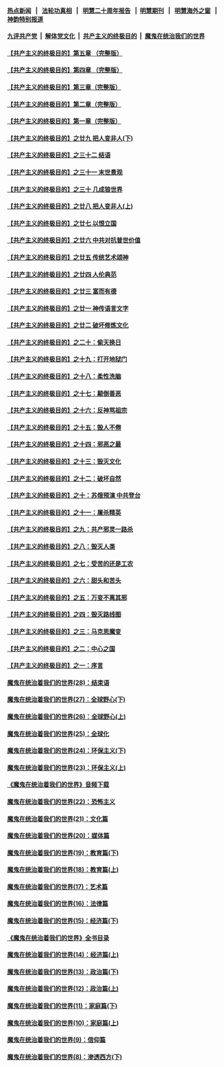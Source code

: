 #### [热点新闻](热点新闻.md?t=08160911) &nbsp;&nbsp;|&nbsp;&nbsp; [法轮功真相](https://github.com/gfw-breaker/truth/blob/master/README.md?t=08160911) &nbsp;&nbsp;|&nbsp;&nbsp; [明慧二十周年报告](https://github.com/gfw-breaker/mh-reports/blob/master/README.md?t=08160911) &nbsp;&nbsp;|&nbsp;&nbsp;[明慧期刊](https://github.com/gfw-breaker/mh-qikan) &nbsp;&nbsp;|&nbsp;&nbsp; [明慧海外之窗](https://github.com/gfw-breaker/mh-news/blob/master/README.md?t=08160911) &nbsp;&nbsp;|&nbsp;&nbsp; [神韵特别报道](https://github.com/gfw-breaker/mh-news/blob/master/shenyun.md?t=08160911) 

#### [九评共产党](../../../../9ping.md/blob/master/README.md?t=08160911) &nbsp;|&nbsp; [解体党文化](../../../../jtdwh.md/blob/master/README.md?t=08160911)  &nbsp;|&nbsp; [共产主义的终极目的](../../../../gczydzjmd.md/blob/master/README.md?t=08160911) &nbsp;|&nbsp; [魔鬼在统治我们的世界](../../../../mgztzwmdsj.md/blob/master/README.md?t=08160911) 

#### [【共产主义的终极目的】第五章 （完整版）](../pages/nsc422/n11428912.md?t=08160911) 

#### [【共产主义的终极目的】第四章 （完整版）](../pages/nsc422/n11428907.md?t=08160911) 

#### [【共产主义的终极目的】第三章（完整版）](../pages/nsc422/n11428848.md?t=08160911) 

#### [【共产主义的终极目的】第二章（完整版）](../pages/nsc422/n11428831.md?t=08160911) 

#### [【共产主义的终极目的】第一章（完整版）](../pages/nsc422/n11417651.md?t=08160911) 

#### [【共产主义的终极目的】之廿九 把人变非人(下)](../pages/nsc422/n11344140.md?t=08160911) 

#### [【共产主义的终极目的】之三十二 结语](../pages/nsc422/n11360535.md?t=08160911) 

#### [【共产主义的终极目的】之三十一 末世景观](../pages/nsc422/n11351129.md?t=08160911) 

#### [【共产主义的终极目的】之三十 几成狼世界](../pages/nsc422/n11348280.md?t=08160911) 

#### [【共产主义的终极目的】之廿八 把人变非人(上)](../pages/nsc422/n11340492.md?t=08160911) 

#### [【共产主义的终极目的】之廿七 以恨立国](../pages/nsc422/n11336944.md?t=08160911) 

#### [【共产主义的终极目的】之廿六 中共对抗普世价值](../pages/nsc422/n11324785.md?t=08160911) 

#### [【共产主义的终极目的】之廿五 传统艺术颂神](../pages/nsc422/n11296396.md?t=08160911) 

#### [【共产主义的终极目的】之廿四 人伦典范](../pages/nsc422/n11296397.md?t=08160911) 

#### [【共产主义的终极目的】之廿三 富而有德](../pages/nsc422/n11283598.md?t=08160911) 

#### [【共产主义的终极目的】之廿一 神传语言文字](../pages/nsc422/n11263265.md?t=08160911) 

#### [【共产主义的终极目的】之廿二 破坏修炼文化](../pages/nsc422/n11245728.md?t=08160911) 

#### [【共产主义的终极目的】之二十：偷天换日](../pages/nsc422/n11238846.md?t=08160911) 

#### [【共产主义的终极目的】之十九：打开地狱门](../pages/nsc422/n11206376.md?t=08160911) 

#### [【共产主义的终极目的】之十八：柔性洗脑](../pages/nsc422/n11199994.md?t=08160911) 

#### [【共产主义的终极目的】之十七：颠倒善恶](../pages/nsc422/n11179782.md?t=08160911) 

#### [【共产主义的终极目的】之十六：反神骂祖宗](../pages/nsc422/n11166798.md?t=08160911) 

#### [【共产主义的终极目的】之十五：毁人不倦](../pages/nsc422/n11166792.md?t=08160911) 

#### [【共产主义的终极目的】之十四：邪恶之最](../pages/nsc422/n11150249.md?t=08160911) 

#### [【共产主义的终极目的】之十三：毁灭文化](../pages/nsc422/n11135227.md?t=08160911) 

#### [【共产主义的终极目的】之十二：破坏自然](../pages/nsc422/n11135214.md?t=08160911) 

#### [【共产主义的终极目的】之十：苏俄预演 中共登台](../pages/nsc422/n11118424.md?t=08160911) 

#### [【共产主义的终极目的】之十一：屠杀精英](../pages/nsc422/n11118442.md?t=08160911) 

#### [【共产主义的终极目的】之九：共产邪灵一路杀](../pages/nsc422/n11114139.md?t=08160911) 

#### [【共产主义的终极目的】之八：毁灭人类](../pages/nsc422/n11108503.md?t=08160911) 

#### [【共产主义的终极目的】之七：受苦的还是工农](../pages/nsc422/n11101809.md?t=08160911) 

#### [【共产主义的终极目的】之六：甜头和苦头](../pages/nsc422/n11096971.md?t=08160911) 

#### [【共产主义的终极目的】之五：万变不离其邪](../pages/nsc422/n11091285.md?t=08160911) 

#### [【共产主义的终极目的】之四：毁灭路线图](../pages/nsc422/n11086284.md?t=08160911) 

#### [【共产主义的终极目的】之三：马克思魔变](../pages/nsc422/n11061941.md?t=08160911) 

#### [【共产主义的终极目的】之二：中心之国](../pages/nsc422/n11047728.md?t=08160911) 

#### [【共产主义的终极目的】之一：序言](../pages/nsc422/n11086077.md?t=08160911) 

#### [魔鬼在统治着我们的世界(28)：结束语](../pages/nsc422/n10936246.md?t=08160911) 

#### [魔鬼在统治着我们的世界(27)：全球野心(下)](../pages/nsc422/n10928319.md?t=08160911) 

#### [魔鬼在统治着我们的世界(26)：全球野心(上)](../pages/nsc422/n10900318.md?t=08160911) 

#### [魔鬼在统治着我们的世界(25)：全球化](../pages/nsc422/n10788205.md?t=08160911) 

#### [魔鬼在统治着我们的世界(24)：环保主义(下)](../pages/nsc422/n10695307.md?t=08160911) 

#### [魔鬼在统治着我们的世界(23)：环保主义(上)](../pages/nsc422/n10688613.md?t=08160911) 

#### [《魔鬼在统治着我们的世界》音频下载](../pages/nsc422/n10635553.md?t=08160911) 

#### [魔鬼在统治着我们的世界(22)：恐怖主义](../pages/nsc422/n10614727.md?t=08160911) 

#### [魔鬼在统治着我们的世界(21)：文化篇](../pages/nsc422/n10597706.md?t=08160911) 

#### [魔鬼在统治着我们的世界(20)：媒体篇](../pages/nsc422/n10586579.md?t=08160911) 

#### [魔鬼在统治着我们的世界(19)：教育篇(下)](../pages/nsc422/n10564808.md?t=08160911) 

#### [魔鬼在统治着我们的世界(18)：教育篇(上)](../pages/nsc422/n10526970.md?t=08160911) 

#### [魔鬼在统治着我们的世界(17)：艺术篇](../pages/nsc422/n10499093.md?t=08160911) 

#### [魔鬼在统治着我们的世界(16)：法律篇](../pages/nsc422/n10485969.md?t=08160911) 

#### [魔鬼在统治着我们的世界(15)：经济篇(下)](../pages/nsc422/n10469975.md?t=08160911) 

#### [《魔鬼在统治着我们的世界》全书目录](../pages/nsc422/n10464261.md?t=08160911) 

#### [魔鬼在统治着我们的世界(14)：经济篇(上)](../pages/nsc422/n10457370.md?t=08160911) 

#### [魔鬼在统治着我们的世界(13)：政治篇(下)](../pages/nsc422/n10448270.md?t=08160911) 

#### [魔鬼在统治着我们的世界(12)：政治篇(上)](../pages/nsc422/n10444576.md?t=08160911) 

#### [魔鬼在统治着我们的世界(11)：家庭篇(下)](../pages/nsc422/n10440961.md?t=08160911) 

#### [魔鬼在统治着我们的世界(10)：家庭篇(上)](../pages/nsc422/n10435448.md?t=08160911) 

#### [魔鬼在统治着我们的世界(9)：信仰篇](../pages/nsc422/n10432159.md?t=08160911) 

#### [魔鬼在统治着我们的世界(8)：渗透西方(下)](../pages/nsc422/n10429603.md?t=08160911) 

